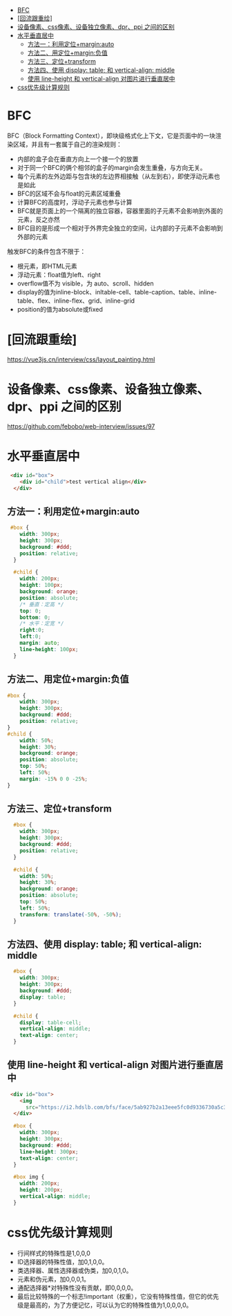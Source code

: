 - [BFC](#bfc)
- [\[回流跟重绘\]](#回流跟重绘)
- [设备像素、css像素、设备独立像素、dpr、ppi 之间的区别](#设备像素css像素设备独立像素dprppi-之间的区别)
- [水平垂直居中](#水平垂直居中)
  - [方法一：利用定位+margin:auto](#方法一利用定位marginauto)
  - [方法二、用定位+margin:负值](#方法二用定位margin负值)
  - [方法三、定位+transform](#方法三定位transform)
  - [方法四、使用 display: table; 和 vertical-align: middle](#方法四使用-display-table-和-vertical-align-middle)
  - [使用 line-height 和 vertical-align 对图片进行垂直居中](#使用-line-height-和-vertical-align-对图片进行垂直居中)
- [css优先级计算规则](#css优先级计算规则)

# BFC

BFC（Block Formatting Context），即块级格式化上下文，它是页面中的一块渲染区域，并且有一套属于自己的渲染规则：

- 内部的盒子会在垂直方向上一个接一个的放置
- 对于同一个BFC的俩个相邻的盒子的margin会发生重叠，与方向无关。
- 每个元素的左外边距与包含块的左边界相接触（从左到右），即使浮动元素也是如此
- BFC的区域不会与float的元素区域重叠
- 计算BFC的高度时，浮动子元素也参与计算
- BFC就是页面上的一个隔离的独立容器，容器里面的子元素不会影响到外面的元素，反之亦然
- BFC目的是形成一个相对于外界完全独立的空间，让内部的子元素不会影响到外部的元素

触发BFC的条件包含不限于：

- 根元素，即HTML元素
- 浮动元素：float值为left、right
- overflow值不为 visible，为 auto、scroll、hidden
- display的值为inline-block、inltable-cell、table-caption、table、inline-table、flex、inline-flex、grid、inline-grid
- position的值为absolute或fixed

# [回流跟重绘]

<https://vue3js.cn/interview/css/layout_painting.html>

# 设备像素、css像素、设备独立像素、dpr、ppi 之间的区别

 <https://github.com/febobo/web-interview/issues/97>

# 水平垂直居中

```html
 <div id="box">
    <div id="child">test vertical align</div>
  </div>
```

## 方法一：利用定位+margin:auto

```css
 #box {
    width: 300px;
    height: 300px;
    background: #ddd;
    position: relative;
  }

  #child {
    width: 200px;
    height: 100px;
    background: orange;
    position: absolute;
    /* 垂直：定高 */
    top: 0;    
    bottom: 0;
    /* 水平：定宽 */
    right:0;
    left:0;
    margin: auto;
    line-height: 100px;
  }
```

## 方法二、用定位+margin:负值

```css
#box {
    width: 300px;
    height: 300px;
    background: #ddd;
    position: relative;
}
#child {
    width: 50%;
    height: 30%;
    background: orange;
    position: absolute;
    top: 50%;
    left: 50%;
    margin: -15% 0 0 -25%;
}
```

## 方法三、定位+transform

```css
  #box {
    width: 300px;
    height: 300px;
    background: #ddd;
    position: relative;
  }

  #child {
    width: 50%;
    height: 30%;
    background: orange;
    position: absolute;
    top: 50%;
    left: 50%;
    transform: translate(-50%, -50%);
  }
```

## 方法四、使用 display: table; 和 vertical-align: middle

```css
  #box {
    width: 300px;
    height: 300px;
    background: #ddd;
    display: table;
  }

  #child {
    display: table-cell;
    vertical-align: middle;
    text-align: center;
  }
```

## 使用 line-height 和 vertical-align 对图片进行垂直居中

```html
 <div id="box">
    <img
      src="https://i2.hdslb.com/bfs/face/5ab927b2a13eee5fc0d9336730a5c313c9ccc2ac.jpg@240w_240h_1c_1s_!web-avatar-nav.avif">
  </div>
```

```css
  #box {
    width: 300px;
    height: 300px;
    background: #ddd;
    line-height: 300px;
    text-align: center;
  }

  #box img {
    width: 200px;
    height: 200px;
    vertical-align: middle;
  }
```

# css优先级计算规则

- 行间样式的特殊性是1,0,0,0
- ID选择器的特殊性值，加0,1,0,0。
- 类选择器、属性选择器或伪类，加0,0,1,0。
- 元素和伪元素，加0,0,0,1。
- 通配选择器*对特殊性没有贡献，即0,0,0,0。
- 最后比较特殊的一个标志!important（权重），它没有特殊性值，但它的优先级是最高的，为了方便记忆，可以认为它的特殊性值为1,0,0,0,0。

